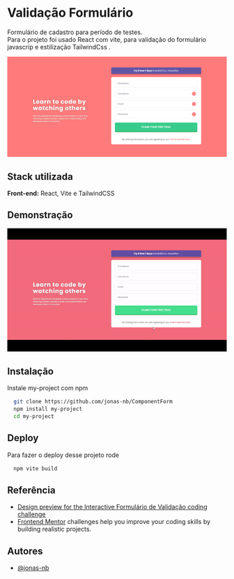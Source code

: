# Validação Formulário

Formulário de cadastro para período de testes.
Para o projeto foi usado React com vite, para validação do formulário javascrip e estilização TailwindCss .

<img src='src/assets/images/app.png/'>

## Stack utilizada

**Front-end:** React, Vite e TailwindCSS

## Demonstração

<img src='src/assets/images/gif.gif'/>

## Instalação

Instale my-project com npm

```bash
  git clone https://github.com/jonas-nb/ComponentForm
  npm install my-project
  cd my-project
```

## Deploy

Para fazer o deploy desse projeto rode

```bash
  npm vite build
```

## Referência

-   [Design preview for the Interactive Formulário de Validação coding challenge](src/assets/images/app.png/)
-   [Frontend Mentor](https://www.frontendmentor.io) challenges help you improve your coding skills by building realistic projects.

## Autores

-   [@jonas-nb](https://www.github.com/jonas-nb)
